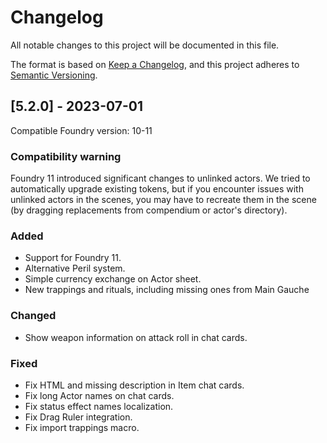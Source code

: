 # Changelog

All notable changes to this project will be documented in this file.

The format is based on [Keep a Changelog](https://keepachangelog.com/en/1.1.0/),
and this project adheres to [Semantic Versioning](https://semver.org/spec/v2.0.0.html).

## [5.2.0] - 2023-07-01
Compatible Foundry version: 10-11

### Compatibility warning
Foundry 11 introduced significant changes to unlinked actors. We tried to
automatically upgrade existing tokens, but if you encounter issues with unlinked
actors in the scenes, you may have to recreate them in the scene (by dragging
replacements from compendium or actor's directory).

### Added
- Support for Foundry 11.
- Alternative Peril system.
- Simple currency exchange on Actor sheet.
- New trappings and rituals, including missing ones from Main Gauche

### Changed
- Show weapon information on attack roll in chat cards.

### Fixed
- Fix HTML and missing description in Item chat cards.
- Fix long Actor names on chat cards.
- Fix status effect names localization.
- Fix Drag Ruler integration.
- Fix import trappings macro.
